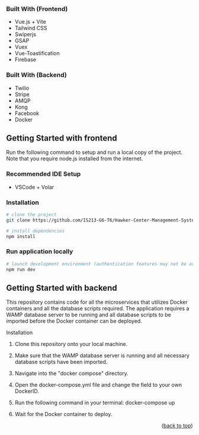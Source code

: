 <a name="readme-top"></a>

<!-- ABOUT THE PROJECT -->

### Built With (Frontend)

-   Vue.js + Vite
-   Tailwind CSS
-   Swiperjs
-   GSAP
-   Vuex
-   Vue-Toastification
-   Firebase

### Built With (Backend)

-   Twilio
-   Stripe
-   AMQP
-   Kong
-   Facebook
-   Docker

<!-- GETTING STARTED -->

## Getting Started with frontend

Run the following command to setup and run a local copy of the project. Note that you require node.js installed from the internet.

### Recommended IDE Setup

-   VSCode + Volar

### Installation

```bash
# clone the project
git clone https://github.com/IS213-G6-T6/Hawker-Center-Management-System.git
```

```bash
# install dependencies
npm install
```

### Run application locally

```bash
# launch development environment (authentication features may not be available)
npm run dev
```
## Getting Started with backend

This repository contains code for all the microservices that utilizes Docker containers and all the database scripts required. The application requires a WAMP database server to be running and all database scripts to be imported before the Docker container can be deployed.

Installation
1. Clone this repository onto your local machine.

2. Make sure that the WAMP database server is running and all necessary database scripts have been imported.

3. Navigate into the "docker compose" directory.

4. Open the docker-compose.yml file and change the <dockerID> field to your own DockerID.

5. Run the following command in your terminal:
docker-compose up

6. Wait for the Docker container to deploy.


<p align="right">(<a href="#readme-top">back to top</a>)</p>

